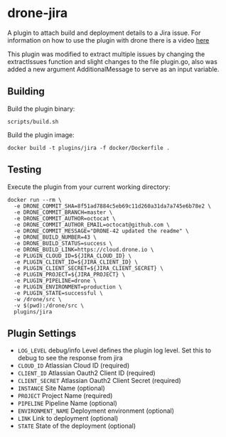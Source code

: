 # drone-jira

A plugin to attach build and deployment details to a Jira issue. For information on how to use the plugin with drone there is a video [here](https://youtu.be/YIKbLeY1-gI)

This plugin was modified to extract multiple issues by changing the extractIssues function and slight changes to the file plugin.go, also was added a new argument AdditionalMessage to serve as an input variable.

## Building

Build the plugin binary:

```text
scripts/build.sh
```

Build the plugin image:

```text
docker build -t plugins/jira -f docker/Dockerfile .
```

## Testing

Execute the plugin from your current working directory:

```text
docker run --rm \
  -e DRONE_COMMIT_SHA=8f51ad7884c5eb69c11d260a31da7a745e6b78e2 \
  -e DRONE_COMMIT_BRANCH=master \
  -e DRONE_COMMIT_AUTHOR=octocat \
  -e DRONE_COMMIT_AUTHOR_EMAIL=octocat@github.com \
  -e DRONE_COMMIT_MESSAGE="DRONE-42 updated the readme" \
  -e DRONE_BUILD_NUMBER=43 \
  -e DRONE_BUILD_STATUS=success \
  -e DRONE_BUILD_LINK=https://cloud.drone.io \
  -e PLUGIN_CLOUD_ID=${JIRA_CLOUD_ID} \
  -e PLUGIN_CLIENT_ID=${JIRA_CLIENT_ID} \
  -e PLUGIN_CLIENT_SECRET=${JIRA_CLIENT_SECRET} \
  -e PLUGIN_PROJECT=${JIRA_PROJECT} \
  -e PLUGIN_PIPELINE=drone \
  -e PLUGIN_ENVIRONMENT=production \
  -e PLUGIN_STATE=successful \
  -w /drone/src \
  -v $(pwd):/drone/src \
  plugins/jira
```

## Plugin Settings
- `LOG_LEVEL` debug/info Level defines the plugin log level. Set this to debug to see the response from jira
- `CLOUD_ID` Atlassian Cloud ID (required)
- `CLIENT_ID` Atlassian Oauth2 Client ID (required)
- `CLIENT_SECRET` Atlassian Oauth2 Client Secret (required)
- `INSTANCE` Site Name (optional)
- `PROJECT` Project Name (required)
- `PIPELINE` Pipeline Name (optional)
- `ENVIRONMENT_NAME` Deployment environment (optional)
- `LINK` Link to deployment (optional)
- `STATE` State of the deployment (optional)
	
